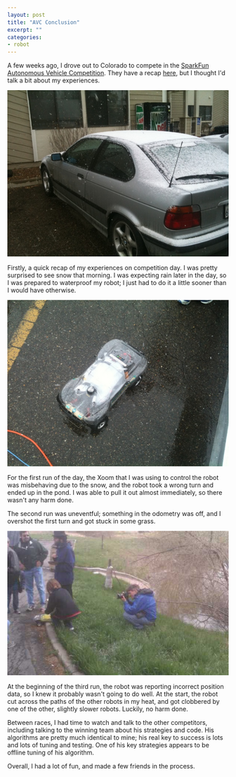 ```yaml
---
layout: post
title: "AVC Conclusion"
excerpt: ""
categories:
- robot
---
```


A few weeks ago, I drove out to Colorado to compete in the [SparkFun Autonomous Vehicle Competition](http://www.sparkfun.com/news/526). They have a recap [here](http://www.sparkfun.com/news/612), but I thought I'd talk a bit about my experiences.

![Snow!](/media/2011/05/20/snow.jpg)

Firstly, a quick recap of my experiences on competition day. I was pretty surprised to see snow that morning. I was expecting rain later in the day, so I was prepared to waterproof my robot; I just had to do it a little sooner than I would have otherwise.

![Waterproof](/media/2011/05/20/waterproof.jpg)

For the first run of the day, the Xoom that I was using to control the robot was misbehaving due to the snow, and the robot took a wrong turn and ended up in the pond. I was able to pull it out almost immediately, so there wasn't any harm done.

The second run was uneventful; something in the odometry was off, and I overshot the first turn and got stuck in some grass.

![Stuck](/media/2011/05/20/run2.jpg)

At the beginning of the third run, the robot was reporting incorrect position data, so I knew it probably wasn't going to do well. At the start, the robot cut across the paths of the other robots in my heat, and got clobbered by one of the other, slightly slower robots. Luckily, no harm done.

Between races, I had time to watch and talk to the other competitors, including talking to the winning team about his strategies and code. His algorithms are pretty much identical to mine; his real key to success is lots and lots of tuning and testing. One of his key strategies appears to be offline tuning of his algorithm.

Overall, I had a lot of fun, and made a few friends in the process.
